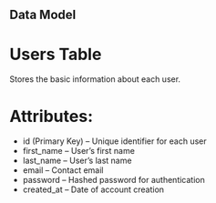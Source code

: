 ## Data Model

# Users Table
Stores the basic information about each user.

# Attributes:
- id (Primary Key) – Unique identifier for each user  
- first_name – User’s first name  
- last_name – User’s last name  
- email – Contact email  
- password – Hashed password for authentication  
- created_at – Date of account creation  
